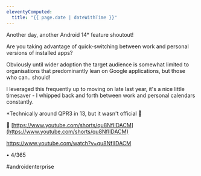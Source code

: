 ```yaml
---
eleventyComputed:
  title: "{{ page.date | dateWithTime }}"
---
```

Another day, another Android 14* feature shoutout!

Are you taking advantage of quick-switching between work and personal versions of installed apps? 

Obviously until wider adoption the target audience is somewhat limited to organisations that predominantly lean on Google applications, but those who can.. should!

I leveraged this frequently up to moving on late last year, it's a nice little timesaver - I whipped back and forth between work and personal calendars constantly.

*Technically around QPR3 in 13, but it wasn't official 👀

🔗 [https://www.youtube.com/shorts/qu8NfIIDACM](https://www.youtube.com/shorts/qu8NfIIDACM)

https://www.youtube.com/watch?v=qu8NfIIDACM

• 4/365

#androidenterprise
